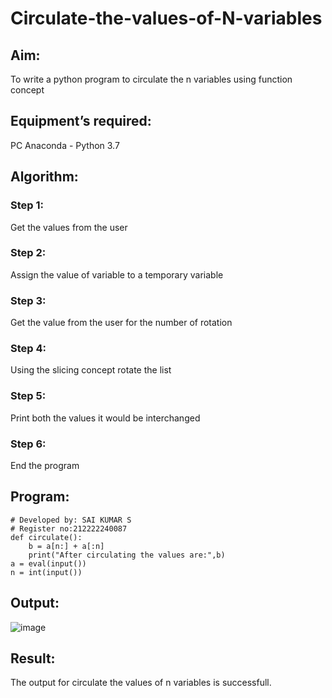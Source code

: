 # Circulate-the-values-of-N-variables
## Aim:
To write a python program to circulate the n variables using function concept
## Equipment’s required:
PC
Anaconda - Python 3.7
## Algorithm: 
### Step 1: 
Get the values from the user
### Step 2: 
Assign the value of variable to a temporary variable
### Step 3: 
Get the value from the user for the number of rotation
### Step 4: 
Using the slicing concept rotate the list
### Step 5: 
Print both the values it would be interchanged
### Step 6: 
End the program
## Program:
```
# Developed by: SAI KUMAR S
# Register no:212222240087
def circulate():
    b = a[n:] + a[:n]
    print("After circulating the values are:",b)
a = eval(input())
n = int(input())
```
## Output:

![image](https://github.com/user-attachments/assets/dd06ce67-7b66-48c1-8a6e-68ffbda3f5b6)


## Result:
The output for circulate the values of n variables is successfull.
